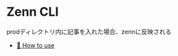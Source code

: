 # Zenn CLI
prodディレクトリ内に記事を入れた場合、zennに反映される

* [📘 How to use](https://zenn.dev/zenn/articles/zenn-cli-guide)